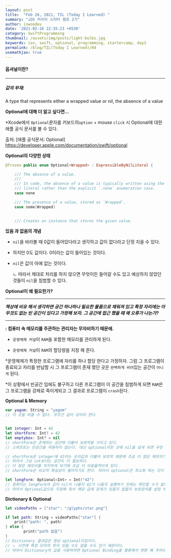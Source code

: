 ```yaml
---
layout: post
title:  "Feb 26, 2021, TIL (Today I Learned) "
summary: "iOS 커리어 스타터 캠프 2기"
author: inwoodev
date: '2021-02-26 22:35:23 +0530'
category: SwiftProgramming
thumbnail: /assets/img/posts/light-bulbs.jpg
keywords: ios, swift, optional, programming, startercamp, day3
permalink: /blog/TIL(Today I Learned)/04
usemathjax: true
---
```


#### 옵셔널이란?

---

##### 값의 부재: 

A type that represents either a wrapped value or nil, the absence of a value



**Optional에 대해 더 알고 싶다면...**

*Xcode에서 `Optional`문자를 키보드의`option` + mouse `click` 시 Optional에 대한 애플 공식 문서를 볼 수 있다.

출처: [애플 공식문서: Optional] https://developer.apple.com/documentation/swift/optional



**Optional의 다양한 상태**

```swift
@frozen public enum Optional<Wrapped> : ExpressibleByNilLiteral {

    /// The absence of a value.
    ///
    /// In code, the absence of a value is typically written using the `nil`
    /// literal rather than the explicit `.none` enumeration case.
    case none

    /// The presence of a value, stored as `Wrapped`.
    case some(Wrapped)
  

    /// Creates an instance that stores the given value.
```



**있음 과 없음의 개념**

- `nil`을 바라볼 때 0값이 들어있다라고 생각하고 값이 없다라고 단정 지을 수 있다.

- 하지만 0도 값이다. 0이라는 값이 들어있는 것이다.

- `nil`은 값이 아예 없는 것이다. 

  ㄴ 따라서 제대로 처리를 하지 않으면 무엇이든 들어갈 수도 있고 예상하지 않았던 것들이 `nil`을 침범할 수 있다.



**Optional이 왜 필요한가?**

---

***책상에 비유 해서 생각하면 공간 하나하나 필요한 물품으로 채워져 있고 특정 자리에는  아무것도 없는 빈 공간이 있다고 가정해 보자. 그 공간에 접근 했을 때 왜 오류가 나는가?***

---

**: 컴퓨터 속 메모리를 주관하는 관리자는 무자비하기 때문에.**

- `운영체제 커널`이 `RAM`을 포함한 메모리를 관리하게 된다.

- `운영체제 커널`이 `RAM`의 할당량을 지정 해 준다.

*운영체제가 특정한 프로그램에 자리를 하나 할당 한다고 가정하자. 그럼 그 프로그램이 종료되고 자리를 반납할 시 그 프로그램이 존재 했던 곳은 `완벽하게 비어`있는 공간이 `아니게` 된다. 

*이 상황에서 빈공간 임에도 불구하고 다른 프로그램이 이 공간을 침범하게 되면 `RAM`은 그 프로그램을 강제로 죽이게되고 그 결과로 프로그램이 `crash`된다.



**Optional & Memory**

```swift
var yagom: String = "yagom"
// 이 곳을 비울 수 없다. 무조건 값이 있어야 한다.
```

```swift

let integer: Int = 42
let shortForm: Int? = 42
let emptybox: Int? = nil
// shortForm은 존재하는 공간에 더불어 보호막을 가지고 있다.
// 스위프트는 빈공간을 허용하지 않는다. 대신 optional이란 곳에 nil을 넣게 되면 우린 거기에 마치 빈 상자라는 값을 넣는 것과 같다. 그리고 이 보호막은 메모리를 또한 차지한다.

// shortForm은 integer에 42라는 숫자값과 더불어 보호막 때문에 조금 더 많은 메모리가 할당된다. 
// 따라서 그냥 int보다는 공간이 더 필요하다. 
// 더 많은 메모리를 차지하게 되기에 조금 더 비효율적이게 된다. 
// shortForm은 비교적 확실성이 떨어지기도 한다. 따라서 optional은 최소화 하는 것이 좋다.
```

```swift
let longForm: Optional<Int> = Int("42")
// 컴퓨터는 longForm의 값이 nil이 나올지 42가 나올지 실행하기 전에는 확인할 수가 없다.
// 따라서 Optional값으로 지정해 줘서 해당 값에 문제가 있을지 없을지 보호장치를 설정 해 놓아야 한다.
```



**Dictionary & Optional**

```swift
let videoPaths = ["star": "/glyphs/star.png"]

if let path: String = videoPaths["star"] {
	print("path: ", path)
} else {
		print("path 없음")
}
// Dictionary 결과값은 항상 optional타입이다.
// ㄴ 사전에 특정 단어의 뜻이 있을 수도 없을 수도 있기 때문이다.
// 따라서 Dictionary의 값을 사용하려면 Optional Binding을 활용해서 변환 해 주어야 한다.
```
